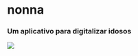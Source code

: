 <h1> nonna </h1>
<h3> Um aplicativo para digitalizar idosos </h3>

<img src="https://imgur.com/gallery/LSl7xLA"/>
